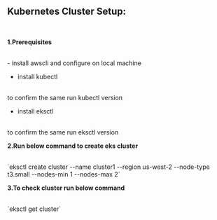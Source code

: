 ## Kubernetes Cluster Setup:

<br>

**1.Prerequisites**

<br>
- install awscli and configure on local machine

- install kubectl 
<br> 
to confirm the same run kubectl version

- install eksctl 
<br> 
to confirm the same run eksctl version


**2.Run below command to create eks cluster**

<br>
`eksctl create cluster --name cluster1 --region us-west-2 --node-type t3.small --nodes-min 1 --nodes-max 2`


**3.To check cluster run below command**

<br>
`eksctl get cluster`

